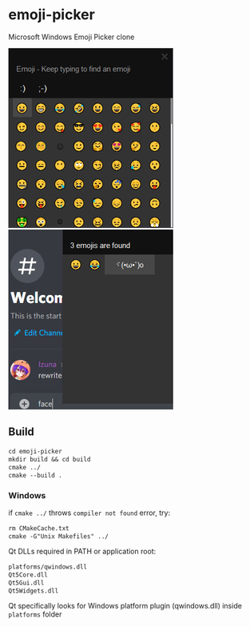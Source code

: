 # emoji-picker
Microsoft Windows Emoji Picker clone  

![pajaDank.jpg](.github/pajaDank.jpg)&nbsp;&nbsp;&nbsp;&nbsp;![WAYTOODANK.jpg](.github/WAYTOODANK.jpg)

## Build

    cd emoji-picker
    mkdir build && cd build
    cmake ../
    cmake --build .

### Windows

if `cmake ../` throws `compiler not found` error, try:  

    rm CMakeCache.txt
    cmake -G"Unix Makefiles" ../

Qt DLLs required in PATH or application root:  

    platforms/qwindows.dll
    Qt5Core.dll
    Qt5Gui.dll
    Qt5Widgets.dll

Qt specifically looks for Windows platform plugin (qwindows.dll) inside `platforms` folder  
